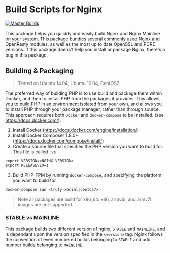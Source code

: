 # Build Scripts for Nginx

[![Master Builds](https://img.shields.io/travis/charlesportwoodii/nginx-build.svg?style=flat-square&branch=master "TravisCI (Master Builds)")](https://travis-ci.org/charlesportwoodii/nginx-build)

This package helps you quickly and easily build Nginx and Nginx Mainline on your system. This package bundles several commonly used Nginx and OpenResty modules, as well as the most up to date OpenSSL and PCRE versions. If this package doens't help you install or package Nginx, there's a bug in this package.


## Building & Packaging
> Tested on Ubuntu 14.04, Ubuntu 16.04, CentOS7

The preferred way of building PHP is to use build and package them within Docker, and then to install PHP from the packages it provides. This allows you to build PHP in an environment isolated from your own, and allows you to install PHP through your package manager, rather than through source. This approach requires both `Docker` and `docker-compose` to be installed. (see https://docs.docker.com/).

1. Install Docker (https://docs.docker.com/engine/installation/)
2. Install Docker Composer 1.8.0+ (https://docs.docker.com/compose/install/)
3. Create a source file that specifies the PHP version you want to build for. This file is called `.vs`
```
export VERSION=<NGINX_VERSION>
export RELEASEVER=1
```
3. Build PHP-FPM by running `docker-compose`, and specifying the platform you want to build for
```
docker-compose run <truty|xenial|centos7>
```

> Note all packages are build for x86_64. x86, armv6l, and armv7l images are not supported.

### STABLE vs MAINLINE

This package builds two different version of nginx, `STABLE` and `MAINLINE`, and is dependant upon the version specified in the ```<version>``` tag. Nginx follows the convention of even numbered builds belonging to `STABLE` and odd number builds belonging to `MAINLINE`
